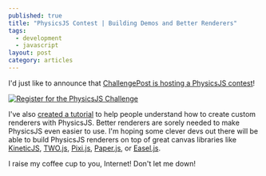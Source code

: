 ```yaml
---
published: true
title: "PhysicsJS Contest | Building Demos and Better Renderers"
tags: 
  - development
  - javascript
layout: post
category: articles
---
```


I'd just like to announce that [ChallengePost is hosting a PhysicsJS contest][challenge]!

[![Register for the PhysicsJS Challenge](http://wellcaffeinated.net/images/physics-js-promo-widget.gif)][challenge]

I've also [created a tutorial][tutorial] to help people understand how to create
custom renderers with PhysicsJS. Better renderers are sorely needed to make PhysicsJS
even easier to use. I'm hoping some clever devs out there will be able to build
PhysicsJS renderers on top of great canvas libraries like
[KineticJS][kineticjs], [TWO.js][twojs], [Pixi.js][pixijs], [Paper.js][paperjs], or [Easel.js][easeljs].

I raise my coffee cup to you, Internet! Don't let me down!

[tutorial]: http://wellcaffeinated.net/PhysicsJS/tutorials/creating-a-custom-renderer
[challenge]: http://physicsjs.challengepost.com/?utm_source=partner&amp;utm_medium=banner&amp;utm_campaign=physicsjs
[kineticjs]: http://kineticjs.com/
[twojs]: http://jonobr1.github.io/two.js/
[pixijs]: https://github.com/GoodBoyDigital/pixi.js/
[paperjs]: http://paperjs.org/
[easeljs]: http://www.createjs.com/#!/EaselJS

